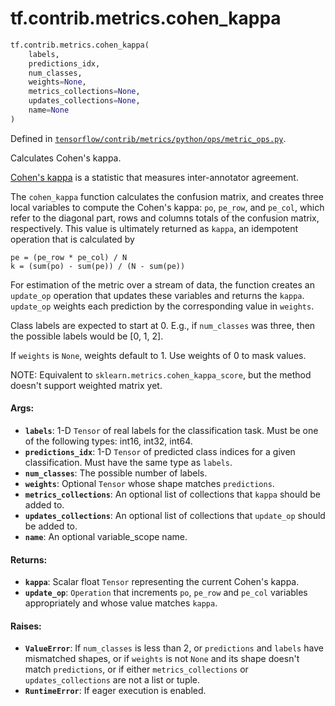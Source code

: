 <div itemscope itemtype="http://developers.google.com/ReferenceObject">
<meta itemprop="name" content="tf.contrib.metrics.cohen_kappa" />
</div>

# tf.contrib.metrics.cohen_kappa

``` python
tf.contrib.metrics.cohen_kappa(
    labels,
    predictions_idx,
    num_classes,
    weights=None,
    metrics_collections=None,
    updates_collections=None,
    name=None
)
```



Defined in [`tensorflow/contrib/metrics/python/ops/metric_ops.py`](https://www.tensorflow.org/code/tensorflow/contrib/metrics/python/ops/metric_ops.py).

Calculates Cohen's kappa.

[Cohen's kappa](https://en.wikipedia.org/wiki/Cohen's_kappa) is a statistic
that measures inter-annotator agreement.

The `cohen_kappa` function calculates the confusion matrix, and creates three
local variables to compute the Cohen's kappa: `po`, `pe_row`, and `pe_col`,
which refer to the diagonal part, rows and columns totals of the confusion
matrix, respectively. This value is ultimately returned as `kappa`, an
idempotent operation that is calculated by

    pe = (pe_row * pe_col) / N
    k = (sum(po) - sum(pe)) / (N - sum(pe))

For estimation of the metric over a stream of data, the function creates an
`update_op` operation that updates these variables and returns the
`kappa`. `update_op` weights each prediction by the corresponding value in
`weights`.

Class labels are expected to start at 0. E.g., if `num_classes`
was three, then the possible labels would be [0, 1, 2].

If `weights` is `None`, weights default to 1. Use weights of 0 to mask values.

NOTE: Equivalent to `sklearn.metrics.cohen_kappa_score`, but the method
doesn't support weighted matrix yet.

#### Args:

* <b>`labels`</b>: 1-D `Tensor` of real labels for the classification task. Must be
    one of the following types: int16, int32, int64.
* <b>`predictions_idx`</b>: 1-D `Tensor` of predicted class indices for a given
    classification. Must have the same type as `labels`.
* <b>`num_classes`</b>: The possible number of labels.
* <b>`weights`</b>: Optional `Tensor` whose shape matches `predictions`.
* <b>`metrics_collections`</b>: An optional list of collections that `kappa` should
    be added to.
* <b>`updates_collections`</b>: An optional list of collections that `update_op` should
    be added to.
* <b>`name`</b>: An optional variable_scope name.


#### Returns:

* <b>`kappa`</b>: Scalar float `Tensor` representing the current Cohen's kappa.
* <b>`update_op`</b>: `Operation` that increments `po`, `pe_row` and `pe_col`
    variables appropriately and whose value matches `kappa`.


#### Raises:

* <b>`ValueError`</b>: If `num_classes` is less than 2, or `predictions` and `labels`
    have mismatched shapes, or if `weights` is not `None` and its shape
    doesn't match `predictions`, or if either `metrics_collections` or
    `updates_collections` are not a list or tuple.
* <b>`RuntimeError`</b>: If eager execution is enabled.